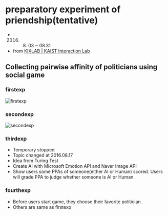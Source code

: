 # preparatory experiment of priendship(tentative)
- 2016. 08. 03 ~ 08.31
- from [KIXLAB | KAIST Interaction Lab](https//kixlab.org)

## Collecting pairwise affinity of politicians using social game

### firstexp
![firstexp](https://raw.githubusercontent.com/todoaskit/prexp-priendship/master/picture/firstexp.jpg) 

### secondexp
![secondexp](https://raw.githubusercontent.com/todoaskit/prexp-priendship/master/picture/secondexp.jpg)

### thirdexp
- Temporary stopped
- Topic changed at 2016.08.17
- Idea from Turing Test
- Create AI with Microsoft Emotion API and Naver Image API
- Show users some PPAs of someone(either AI or Human) scored. Users will grade PPA to judge whether someone is AI or Human.

### fourthexp
- Before users start game, they choose their favorite politician.
- Others are same as firstexp
